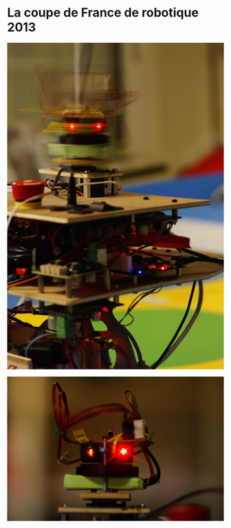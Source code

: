 # La coupe de France de robotique 2013

![Le robot](img/coupe_de_france_2013_robot.jpg)

![La tête tournant du robot](img/coupe_de_france_2013_robot_tete.jpg)

